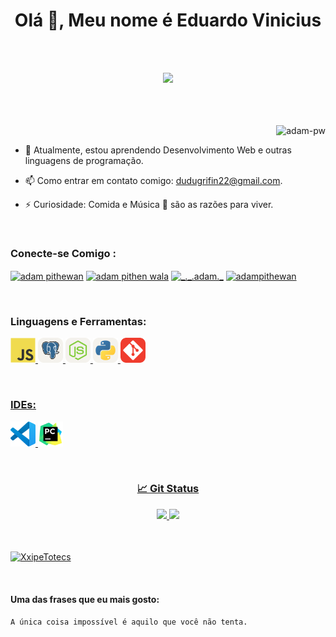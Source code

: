 <h1 align="center">Olá 👋, Meu nome é Eduardo Vinicius</h1>
<br>

<br>


<p align="center">
  <a href="https://github.com/DenverCoder1/readme-typing-svg"><img src="https://readme-typing-svg.herokuapp.com?font=Time+New+Roman&weight=800&size=24&duration=4000&pause=1000&color=E6DB2B&background=FFEF3200&vCenter=true&width=435&lines=Futuro+Desenvolvedor+de+Software;Sempre+Aprendendo+Coisas+Novas;Estudante+na+Cubos+Academy;Entusiasta+da+Tecnologia+"></a>


<br>

<br>

<br>

<br> 

<p><img align="right" src="https://github.com/Adam-pw/Adam-pw/blob/main/animation_500_kxa883sd.gif" alt="adam-pw" /></p>

<br>





- 🌱 Atualmente, estou aprendendo Desenvolvimento Web e outras linguagens de programação.
  
- 📫 Como entrar em contato comigo: dudugrifin22@gmail.com.

- ⚡ Curiosidade: Comida e Música 🎵 são as razões para viver.

<br>

<h3 align="left">Conecte-se Comigo :</h3>
<p align="left">
  <a href="https://www.linkedin.com/in/eduardo-vinicius-codewizard/" target="blank"><img align="center"
      src="https://raw.githubusercontent.com/rahuldkjain/github-profile-readme-generator/master/src/images/icons/Social/linked-in-alt.svg"
      alt="adam pithewan" height="30" width="40" /></a>
  <a href="https://www.facebook.com/profile.php?id=100006725946757" target="blank"><img align="center"
      src="https://raw.githubusercontent.com/rahuldkjain/github-profile-readme-generator/master/src/images/icons/Social/facebook.svg"
      alt="adam pithen wala" height="30" width="40" /></a>
  <a href="https://www.instagram.com/edu.alv.es/" target="blank"><img align="center"
      src="https://raw.githubusercontent.com/rahuldkjain/github-profile-readme-generator/master/src/images/icons/Social/instagram.svg"
      alt="_._.adam._" height="30" width="40" /></a>
  <a href="https://www.hackerrank.com/dudugrifin22?hr_r=1" target="blank"><img align="center"
      src="https://raw.githubusercontent.com/rahuldkjain/github-profile-readme-generator/master/src/images/icons/Social/hackerrank.svg"
      alt="adampithewan" height="30" width="40" /></a>
</p>

<br>

<h3 align="left">Linguagens e Ferramentas:</h3>
<p align="left">  <a href="https://developer.mozilla.org/en-US/docs/Web/JavaScript" target="_blank"
    rel="noreferrer"> <img
      src="https://raw.githubusercontent.com/devicons/devicon/master/icons/javascript/javascript-original.svg"
      alt="javascript" width="40" height="40" /> <a href="https://www.postgresql.org/" target="_blank" rel="noreferrer"> <img
      src="https://github.com/tandpfun/skill-icons/blob/main/icons/PostgreSQL-Light.svg"
      alt="postGreeSQL" width="40" height="40" /> </a> </a> <a href="https://nodejs.org" target="_blank" rel="noreferrer"> <img
      src="https://github.com/tandpfun/skill-icons/blob/main/icons/NodeJS-Light.svg"
      alt="nodejs" width="40" height="40" /> <a href="https://www.python.org" target="_blank" rel="noreferrer"> <img
      src="https://github.com/tandpfun/skill-icons/blob/main/icons/Python-Light.svg" alt="python"
      width="40" height="40" /> </a> <a href="https://developer.mozilla.org/en-US/docs/Learn/Tools_and_testing/GitHub" target="_blank" rel="noreferrer"> <img
      src="https://github.com/tandpfun/skill-icons/blob/main/icons/Git.svg"
      alt="react" width="40" height="40" /> </p>

<br>


<h3 align="left">IDEs:</h3>
<p align="left">  <a href="https://code.visualstudio.com/" target="_blank"
    rel="noreferrer"> <img
      src="https://github.com/devicons/devicon/blob/master/icons/vscode/vscode-original.svg"
      alt="vscode" width="40" height="40" /> </a> <a href="https://www.jetbrains.com/pt-br/pycharm/" target="_blank" rel="noreferrer"> <img
      src="https://github.com/devicons/devicon/blob/master/icons/pycharm/pycharm-original.svg"
      alt="react" width="40" height="40" /> </p> 



<br>


<h3 align="center">📈 Git Status</h3>

<div display="flex" align="center" justify-content="space-around">
  <img margin-left="5px" height="150em" src="https://github-readme-stats.vercel.app/api?username=XxipeTotecs&theme=transparent&bg_color=000&border_color=30A3DC&show_icons=true&icon_color=30A3DC&title_color=E94D5F&text_color=FFF"/>        
  <img height="150em" src="https://github-readme-stats-git-masterrstaa-rickstaa.vercel.app/api/top-langs/?username=XxipeTotecs&layout=compact&bg_color=000&border_color=30A3DC&title_color=E94D5F&text_color=FFF"/>  
</div>

<br>


<br>

<p><img align="center" src="https://github-readme-streak-stats.herokuapp.com/?user=XxipeTotecs&theme=dark&background=0d1117&date_format=M%20j%5B%2C%20Y%5D" alt="XxipeTotecs" /></p>
      
<p align="left"> <a href="https://twitter.com/" target="blank"><img
      src="https://img.shields.io/twitter/follow/?logo=twitter&style=for-the-badge" alt="" /></a> </p>



#### Uma das frases que eu mais gosto:
  
    A única coisa impossível é aquilo que você não tenta.
  
